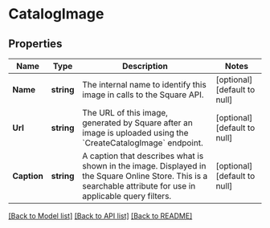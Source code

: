 # CatalogImage

## Properties
Name | Type | Description | Notes
------------ | ------------- | ------------- | -------------
**Name** | **string** | The internal name to identify this image in calls to the Square API. | [optional] [default to null]
**Url** | **string** | The URL of this image, generated by Square after an image is uploaded using the &#x60;CreateCatalogImage&#x60; endpoint. | [optional] [default to null]
**Caption** | **string** | A caption that describes what is shown in the image. Displayed in the Square Online Store. This is a searchable attribute for use in applicable query filters. | [optional] [default to null]

[[Back to Model list]](../README.md#documentation-for-models) [[Back to API list]](../README.md#documentation-for-api-endpoints) [[Back to README]](../README.md)

